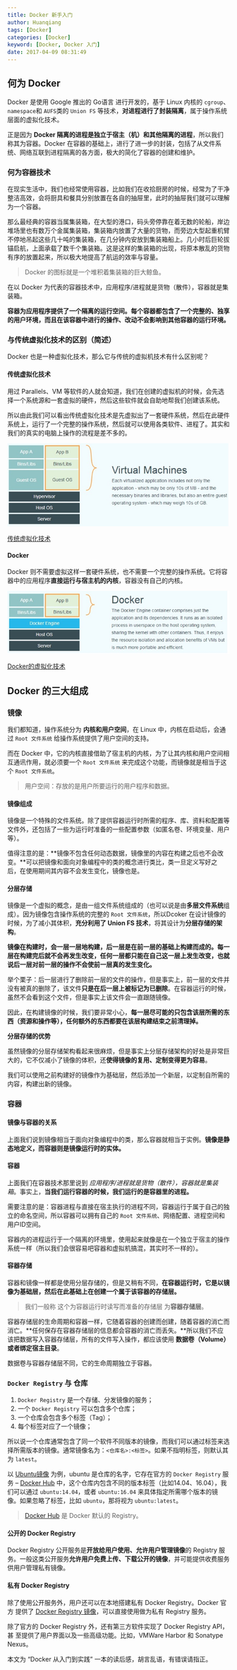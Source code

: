 ```yaml
---
title: Docker 新手入门
author: Huanqiang
tags: [Docker]
categories: [Docker]
keyword: [Docker, Docker 入门]
date: 2017-04-09 08:31:49
---
```


## 何为 Docker

Docker 是使用 Google 推出的 Go语言 进行开发的，基于 Linux 内核的 `cgroup`、`namespace`和 `AUFS`类的 `Union FS` 等技术，**对进程进行了封装隔离**，属于操作系统层面的虚拟化技术。

正是因为 **Docker 隔离的进程是独立于宿主（机）和其他隔离的进程**，所以我们称其为容器。Docker 在容器的基础上，进行了进一步的封装，包括了从文件系统、网络互联到进程隔离的各方面，极大的简化了容器的创建和维护。

<!-- more -->

### 何为容器技术

在现实生活中，我们也经常使用容器，比如我们在收拾厨房的时候，经常为了干净整洁高效，会将厨具和餐具分别放置在各自的抽屉里，此时的抽屉我们就可以理解为一个容器。

那么最经典的容器当属集装箱，在大型的港口，码头旁停靠在着无数的轮船，岸边堆场里也有数万个金属集装箱，集装箱内放置了大量的货物，而旁边大型起重机臂不停地吊起这些几十吨的集装箱，在几分钟内安放到集装箱船上。几小时后巨轮拔锚启航，上面承载了数千个集装箱。这是这样的集装箱的出现，将原本散乱的货物有序的放置起来，所以极大地提高了航运的效率与容量。

> Docker 的图标就是一个堆积着集装箱的巨大鲸鱼。

在以 Docker 为代表的容器技术中，应用程序/进程就是货物（散件），容器就是集装箱。

**容器为应用程序提供了一个隔离的运行空间。每个容器都包含了一个完整的、独享的用户环境，而且在该容器中进行的操作、改动不会影响到其他容器的运行环境。**

### 与传统虚拟化技术的区别（简述）

Docker 也是一种虚拟化技术，那么它与传统的虚拟机技术有什么区别呢？

#### 传统虚拟化技术

用过 Parallels、VM 等软件的人就会知道，我们在创建的虚拟机的时候，会先选择一个系统源和一套虚拟的硬件，然后这些软件就会自助地帮我们创建该系统。

所以由此我们可以看出传统虚拟化技术是先虚拟出了一套硬件系统，然后在此硬件系统上，运行了一个完整的操作系统，然后就可以使用各类软件、进程了。其实和我们的真实的电脑上操作的流程是差不多的。

![传统虚拟化技术](/img/Docker_Introduce/Docker_Virtual_Machines.png)

[传统虚拟化技术](http://huanqiang.wang/img/Docker_Introduce/Docker_Virtual_Machines.png)

#### Docker

Docker 则不需要虚拟这样一套硬件系统，也不需要一个完整的操作系统。它将容器中的应用程序**直接运行与宿主机的内核**，容器没有自己的内核。

![Docker的虚拟化技术](/img/Docker_Introduce/Docker_Virtual.png)

[Docker的虚拟化技术](http://huanqiang.wang/img/Docker_Introduce/Docker_Virtual.png)

## Docker 的三大组成

### 镜像

我们都知道，操作系统分为 **内核和用户空间**，在 Linux 中，内核在启动后，会通过 `Root 文件系统` 给操作系统提供了用户空间的支持。

而在 Docker 中，它的内核直接借助了宿主机的内核，为了让其内核和用户空间相互通讯作用，就必须要一个 `Root 文件系统` 来完成这个功能，而镜像就是相当于这个 `Root 文件系统`。

> 用户空间：存放的是用户所要运行的用户程序和数据。

#### 镜像组成

镜像是一个特殊的文件系统。除了提供容器运行时所需的程序、库、资料和配置等文件外，还包括了一些为运行时准备的一些配置参数（如匿名卷、环境变量、用户等）。

值得注意的是：**镜像不包含任何动态数据，镜像里的内容在构建之后也不会改变。**可以把镜像和面向对象编程中的类的概念进行类比，类一旦定义写好之后，在使用期间其内容不会发生变化，镜像也是。

#### 分层存储

镜像是一个虚拟的概念，是由一组文件系统组成的（也可以说是由**多层文件系统**组成）。因为镜像包含操作系统的完整的 `Root 文件系统`，所以Dcoker 在设计镜像的时候，为了减小其体积，**充分利用了 Union FS 技术**，将其设计为**分层存储的架构**。

**镜像在构建时，会一层一层地构建，后一层是在前一层的基础上构建而成的。每一层在构建完后就不会再发生改变，任何一层都只能在自己这一层上发生改变，也就说后一层对前一层的操作不会使前一层真的发生变化。**

举个栗子：后一层进行了删除前一层的文件的操作，但是事实上，前一层的文件并没有被真的删除了，该文件**只是在后一层上被标记为已删除**。在容器运行的时候，虽然不会看到这个文件，但是事实上该文件会一直跟随镜像。

因此，在构建镜像的时候，我们要非常小心，**每一层尽可能的只包含该层所需的东西（资源和操作等），任何额外的东西都要在该层构建结束之前清理掉。**

**分层存储的优势**

虽然镜像的分层存储架构看起来很麻烦，但是事实上分层存储架构的好处是非常巨大的，它不仅减小了镜像的体积，还**使得镜像的复用、定制变得更为容易**。

我们可以使用之前构建好的镜像作为基础层，然后添加一个新层，以定制自所需的内容，构建出新的镜像。

### 容器

#### 镜像与容器的关系

上面我们说到镜像相当于面向对象编程中的类，那么容器就相当于实例。**镜像是静态地定义，而容器则是镜像运行时的实体。**

#### 容器

上面我们在容器技术那里说到 *应用程序/进程就是货物（散件），容器就是集装箱*。事实上，**当我们运行容器的时候，我们运行的是容器里的进程。**

需要注意的是：容器进程与直接在宿主执行的进程不同，容器运行于属于自己的独立的命名空间，所以容器可以拥有自己的 `Root 文件系统`、网络配置、进程空间和用户ID空间。

容器内的进程运行于一个隔离的环境里，使用起来就像是在一个独立于宿主的操作系统一样（所以我们会很容易吧容器和虚拟机搞混，其实时不一样的）。

#### 容器存储

容器和镜像一样都是使用分层存储的，但是又稍有不同，**在容器运行时，它是以镜像为基础层，然后在此基础上在创建一个属于该容器的存储层。**

> 我们一般称 这个为容器运行时读写而准备的存储层 为**容器存储层**。

容器存储层的生命周期和容器一样，它随着容器的创建而创建，随着容器的消亡而消亡。**任何保存在容器存储层的信息都会容器的消亡而丢失。**所以我们不应该把数据写入容器存储层，所有的文件写入操作，都应该使用 **数据卷（Volume）或者绑定宿主目录**。

数据卷与容器存储层不同，它的生命周期独立于容器。

### `Docker Registry` 与 仓库

1. `Docker Registry` 是一个存储、分发镜像的服务；
2. 一个 `Docker Registry` 可以包含多个仓库；
3. 一个仓库会包含多个标签（Tag）；
4. 每个标签对应了一个镜像；

所以说一个仓库通常包含了同一个软件不同版本的镜像，而我们可以通过标签来选择所需版本的镜像。通常镜像名为：`<仓库名>:<标签>`。如果不指明标签，则默认其为 `latest`。

以 [Ubuntu镜像](https://hub.docker.com/_/ubuntu/) 为例，ubuntu 是仓库的名字，它存在官方的 `Docker Registry` 服务 – [Docker Hub](https://hub.docker.com/) 中，这个仓库内包含不同的版本标签（比如14.04、16.04），我们可以通过 `ubuntu:14.04`，或者 `ubuntu:16.04` 来具体指定所需哪个版本的镜像。如果忽略了标签，比如 `ubuntu`，那将视为 `ubuntu:latest`。

> [Docker Hub](https://hub.docker.com/) 是 Docker 默认的 Registry。

#### 公开的 Docker Registry

Docker Registry 公开服务是**开放给用户使用、允许用户管理镜像**的 Registry 服务。一般这类公开服务**允许用户免费上传、下载公开的镜像**，并可能提供收费服务 供用户管理私有镜像。

#### 私有 Docker Registry

除了使用公开服务外，用户还可以在本地搭建私有 Docker Registry。Docker 官方 提供了 [Docker Registry 镜像](https://hub.docker.com/_/registry/)，可以直接使用做为私有 Registry 服务。

除了官方的 Docker Registry 外，还有第三方软件实现了 Docker Registry API，甚 至提供了用户界面以及一些高级功能。比如，VMWare Harbor 和 Sonatype Nexus。

本文为 “Docker 从入门到实践” 一本的读后感，胡言乱语，有错误请指正。